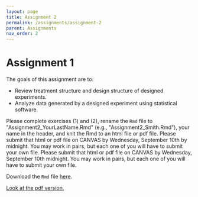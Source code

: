 ```yaml
---
layout: page
title: Assignment 2
permalink: /assignments/assignment-2
parent: Assignments
nav_order: 2
---
```

  
# Assignment 1  
  
The goals of this assignment are to: 

- Review treatment structure and design structure of designed experiments.  
- Analyze data generated by a designed experiment using statistical software. 

Please complete exercises (1) and (2), rename the `Rmd` file to "Assignment2_YourLastName.Rmd" (e.g., "Assignment2_Smith.Rmd"), your name in the header, and knit the Rmd to an html file or pdf file. Please submit that html or pdf file on CANVAS by Wednesday, September 10th by midnight. You may work in pairs, but each one of you will have to submit your own file. 
Please submit that html or pdf file on CANVAS by Wednesday, September 10th midnight. 
You may work in pairs, but each one of you will have to submit your own file. 

Download the `Rmd` file [here](https://stat870.github.io/fall2025/assignments/Assignment2_YourLastName.Rmd). 

[Look at the pdf version.](https://stat870.github.io/fall2025/assignments/Assignment2_YourLastName.pdf)

